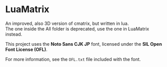 # LuaMatrix
An improved, also 3D version of cmatrix, but written in lua.\
The one inside the All folder is deprecated, use the one in LuaMatrix instead.



This project uses the **Noto Sans CJK JP** font, licensed under the **SIL Open Font License (OFL)**.

For more information, see the `OFL.txt` file included with the font.
